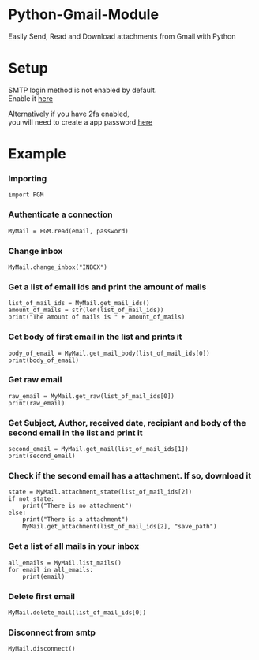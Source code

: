 # Python-Gmail-Module
Easily Send, Read and Download attachments from Gmail with Python  

# Setup  
  
SMTP login method is not enabled by default.  
Enable it [here](https://myaccount.google.com/lesssecureapps)  
  
Alternatively if you have 2fa enabled,  
you will need to create a app password [here](https://myaccount.google.com/apppasswords)  
  
# Example

### Importing
```
import PGM
```
### Authenticate a connection
```
MyMail = PGM.read(email, password)
```
### Change inbox
```
MyMail.change_inbox("INBOX")
```

### Get a list of email ids and print the amount of mails
```
list_of_mail_ids = MyMail.get_mail_ids()
amount_of_mails = str(len(list_of_mail_ids))
print("The amount of mails is " + amount_of_mails)
```
### Get body of first email in the list and prints it
```
body_of_email = MyMail.get_mail_body(list_of_mail_ids[0])
print(body_of_email)
```
### Get raw email
```
raw_email = MyMail.get_raw(list_of_mail_ids[0])
print(raw_email)
```
### Get Subject, Author, received date, recipiant and body of the second email in the list and print it
```
second_email = MyMail.get_mail(list_of_mail_ids[1])
print(second_email)
```
### Check if the second email has a attachment. If so, download it
```
state = MyMail.attachment_state(list_of_mail_ids[2])
if not state:
    print("There is no attachment")
else:
    print("There is a attachment")
    MyMail.get_attachment(list_of_mail_ids[2], "save_path")
```

### Get a list of all mails in your inbox
```
all_emails = MyMail.list_mails()
for email in all_emails:
    print(email)
```
### Delete first email
```
MyMail.delete_mail(list_of_mail_ids[0])
```
### Disconnect from smtp
```
MyMail.disconnect()
```
